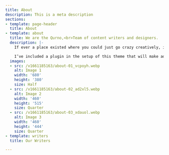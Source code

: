 ```yaml
---
title: About
description: This is a meta description
sections:
- template: page-header
  title: About
- template: about
  title: We are the Qurno,<br>Team of content writers and designers.
  description: |-
    If ever a place existed where you could just go crazy creatively, it is definitely your about page. It’s your chance to show your readers who you really are. Pictures, quotes, inspirational graphics, whatever it is that drives you.. Display it here in a way that only you can.

    I’ve included a plugin in the setup of this theme that will make adding columns to your pages and posts a piece of cake. Let creativity take control, and forget about the technical end of things, I’ve got your six.
  images:
  - src: /v1661185163/about-01_vcpoyh.webp
    alt: Image 1
    width: '680'
    height: '380'
    size: Half
  - src: /v1661185163/about-02_ad2xl5.webp
    alt: Image 2
    width: '460'
    height: '515'
    size: Quarter
  - src: /v1661185163/about-03_xdauol.webp
    alt: Image 3
    width: '460'
    height: '444'
    size: Quarter
- template: writers
  title: Our Writers

---
```

